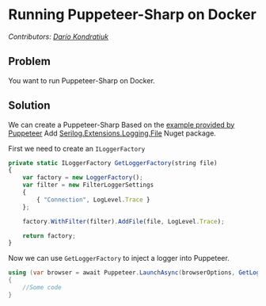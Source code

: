 # Running Puppeteer-Sharp on Docker

_Contributors: [Darío Kondratiuk](https://www.hardkoded.com/)_

## Problem

You want to run Puppeteer-Sharp on Docker.

## Solution

We can create a Puppeteer-Sharp Based on the [example provided by Puppeteer](https://github.com/GoogleChrome/puppeteer/blob/master/docs/troubleshooting.md#running-puppeteer-in-docker)
Add [Serilog.Extensions.Logging.File](https://www.nuget.org/packages/Serilog.Extensions.Logging.File/) Nuget package.

First we need to create an `ILoggerFactory`

```js
private static ILoggerFactory GetLoggerFactory(string file)
{
    var factory = new LoggerFactory();
    var filter = new FilterLoggerSettings
    {
        { "Connection", LogLevel.Trace }
    };

    factory.WithFilter(filter).AddFile(file, LogLevel.Trace);

    return factory;
}
```

Now we can use `GetLoggerFactory` to inject a logger into Puppeteer.

```cs
using (var browser = await Puppeteer.LaunchAsync(browserOptions, GetLoggerFactory(fileName)))
{
    //Some code
}
```